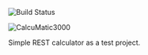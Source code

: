 ![Build Status](https://travis-ci.org/mkoski/CalcuMatic3000.svg?branch=master)

![CalcuMatic3000](http://www.cs.helsinki.fi/u/mkoski/codestuff/img/calcumatic.png)

Simple REST calculator as a test project.

